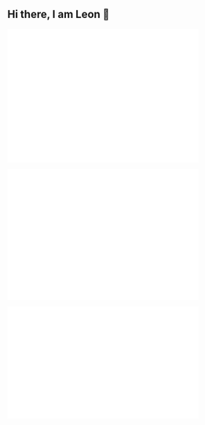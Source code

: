 ## Hi there, I am Leon 👋

<div style="display: flex; flex-wrap: wrap; justify-content: space-between; align-items: flex-start; max-width: 800px; margin: auto;">
  <a href="#"><img style="margin-bottom: 10px;" width="390" alt="🦑" src="/github-metrics.svg"></a>
  <a href="#"><img style="margin-bottom: 10px;" width="390" alt="🦑" src="/metrics.plugin.isocalendar.svg"></a>
  <a href="#"><img style="margin-bottom: 10px;" width="390" alt="🦑" src="/metrics.plugin.habits.charts.svg"></a>
  <!-- <a href="#"><img style="margin-bottom: 10px;" width="390" alt="🦑" src="/metrics.plugin.languages.svg"></a> -->
</div>
